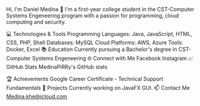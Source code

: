 Hi, I'm Daniel Medina 👋
I'm a first-year college student in the CST-Computer Systems Engeneering program with a passion for programming, cloud computing and security.

💻 Technologies & Tools
Programming Languages: Java, JavaScript, HTML, CSS, PHP, Shell
Databases: MySQL
Cloud Platforms: AWS, Azure
Tools: Docker, Excel
📚 Education
Currently pursuing a Bachelor's degree in CST-Computer Systems Engeneering
🌐 Connect with Me
Facebook
Instagram
📈 GitHub Stats
MedinaPiRRy's GitHub stats

🏆 Achievements
Google Career Certificate - Technical Support Fundamentals
🔧 Projects
Currently working on JavaFX GUI.
📫 Contact Me
Medina.khe@icloud.com
